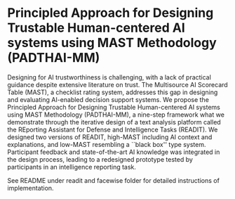 # Principled Approach for Designing Trustable Human-centered AI systems using MAST Methodology (PADTHAI-MM)

Designing for AI trustworthiness is challenging, with a lack of practical guidance despite extensive literature on trust. The Multisource AI Scorecard Table (MAST), a checklist rating system, addresses this gap in designing and evaluating AI-enabled decision support systems. We propose the Principled Approach for Designing Trustable Human-centered AI systems using MAST Methodology (PADTHAI-MM), a nine-step framework what we demonstrate through the iterative design of a text analysis platform called the REporting Assistant for Defense and Intelligence Tasks (READIT). We designed two versions of READIT, high-MAST including AI context and explanations, and low-MAST resembling a ``black box'' type system. Participant feedback and state-of-the-art AI knowledge was integrated in the design process, leading to a redesigned prototype tested by participants in an intelligence reporting task. 

See README under readit and facewise folder for detailed instructions of implementation. 
